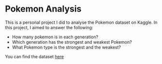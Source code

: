 # Pokemon Analysis
This is a personal project I did to analyse the Pokemon dataset on Kaggle. In this project, I aimed to answer the following: <br>
<ul>
<li>How many pokemon is in each generation?</li>
<li>Which generation has the strongest and weakest Pokemon?</li>
<li>What Pokemon type is the strongest and the weakest?</li>
</ul>

You can find the dataset [here](https://www.kaggle.com/datasets/rounakbanik/pokemon)
